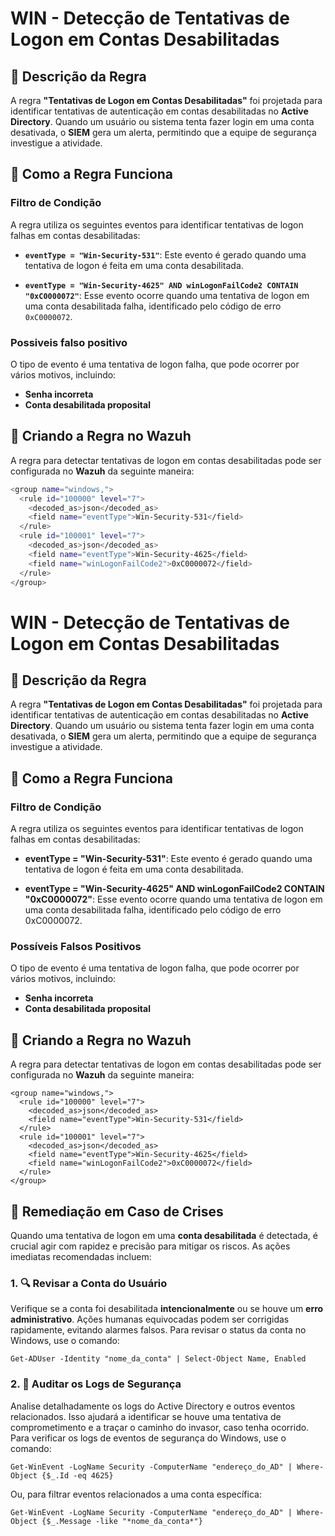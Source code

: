 
# WIN - Detecção de Tentativas de Logon em Contas Desabilitadas

## :dart: Descrição da Regra

A regra **"Tentativas de Logon em Contas Desabilitadas"** foi projetada para identificar tentativas de autenticação em contas desabilitadas no **Active Directory**. Quando um usuário ou sistema tenta fazer login em uma conta desativada, o **SIEM** gera um alerta, permitindo que a equipe de segurança investigue a atividade.

## :dart: Como a Regra Funciona

### Filtro de Condição

A regra utiliza os seguintes eventos para identificar tentativas de logon falhas em contas desabilitadas:

- **`eventType = "Win-Security-531"`**: Este evento é gerado quando uma tentativa de logon é feita em uma conta desabilitada.
  
- **`eventType = "Win-Security-4625" AND winLogonFailCode2 CONTAIN "0xC0000072"`**: Esse evento ocorre quando uma tentativa de logon em uma conta desabilitada falha, identificado pelo código de erro `0xC0000072`.

### Possiveis falso positivo

O tipo de evento é uma tentativa de logon falha, que pode ocorrer por vários motivos, incluindo:

- **Senha incorreta**
- **Conta desabilitada proposital**

## :dart: Criando a Regra no Wazuh

A regra para detectar tentativas de logon em contas desabilitadas pode ser configurada no **Wazuh** da seguinte maneira:

```bash
<group name="windows,">
  <rule id="100000" level="7">
    <decoded_as>json</decoded_as>
    <field name="eventType">Win-Security-531</field>
  </rule>
  <rule id="100001" level="7">
    <decoded_as>json</decoded_as>
    <field name="eventType">Win-Security-4625</field>
    <field name="winLogonFailCode2">0xC0000072</field>
  </rule>
</group>
```

# WIN - Detecção de Tentativas de Logon em Contas Desabilitadas

## :dart: Descrição da Regra

A regra **"Tentativas de Logon em Contas Desabilitadas"** foi projetada para identificar tentativas de autenticação em contas desabilitadas no **Active Directory**. Quando um usuário ou sistema tenta fazer login em uma conta desativada, o **SIEM** gera um alerta, permitindo que a equipe de segurança investigue a atividade.

## :dart: Como a Regra Funciona

### Filtro de Condição

A regra utiliza os seguintes eventos para identificar tentativas de logon falhas em contas desabilitadas:

- **eventType = "Win-Security-531"**: Este evento é gerado quando uma tentativa de logon é feita em uma conta desabilitada.
  
- **eventType = "Win-Security-4625" AND winLogonFailCode2 CONTAIN "0xC0000072"**: Esse evento ocorre quando uma tentativa de logon em uma conta desabilitada falha, identificado pelo código de erro 0xC0000072.

### Possíveis Falsos Positivos

O tipo de evento é uma tentativa de logon falha, que pode ocorrer por vários motivos, incluindo:

- **Senha incorreta**
- **Conta desabilitada proposital**

## :dart: Criando a Regra no Wazuh

A regra para detectar tentativas de logon em contas desabilitadas pode ser configurada no **Wazuh** da seguinte maneira:

```
<group name="windows,">
  <rule id="100000" level="7">
    <decoded_as>json</decoded_as>
    <field name="eventType">Win-Security-531</field>
  </rule>
  <rule id="100001" level="7">
    <decoded_as>json</decoded_as>
    <field name="eventType">Win-Security-4625</field>
    <field name="winLogonFailCode2">0xC0000072</field>
  </rule>
</group>
```

## :dart: Remediação em Caso de Crises

Quando uma tentativa de logon em uma **conta desabilitada** é detectada, é crucial agir com rapidez e precisão para mitigar os riscos. As ações imediatas recomendadas incluem:

### 1. **🔍 Revisar a Conta do Usuário**
Verifique se a conta foi desabilitada **intencionalmente** ou se houve um **erro administrativo**. Ações humanas equivocadas podem ser corrigidas rapidamente, evitando alarmes falsos. Para revisar o status da conta no Windows, use o comando:

```
Get-ADUser -Identity "nome_da_conta" | Select-Object Name, Enabled
```

### 2. **📜 Auditar os Logs de Segurança**

Analise detalhadamente os logs do Active Directory e outros eventos relacionados. Isso ajudará a identificar se houve uma tentativa de comprometimento e a traçar o caminho do invasor, caso tenha ocorrido. Para verificar os logs de eventos de segurança do Windows, use o comando:

```
Get-WinEvent -LogName Security -ComputerName "endereço_do_AD" | Where-Object {$_.Id -eq 4625}
```

Ou, para filtrar eventos relacionados a uma conta específica:

```
Get-WinEvent -LogName Security -ComputerName "endereço_do_AD" | Where-Object {$_.Message -like "*nome_da_conta*"}
```
